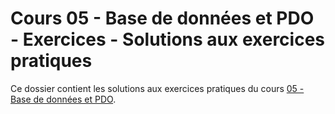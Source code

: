 # Cours 05 - Base de données et PDO - Exercices - Solutions aux exercices pratiques

Ce dossier contient les solutions aux exercices pratiques du cours
[05 - Base de données et PDO](../../README.md).
